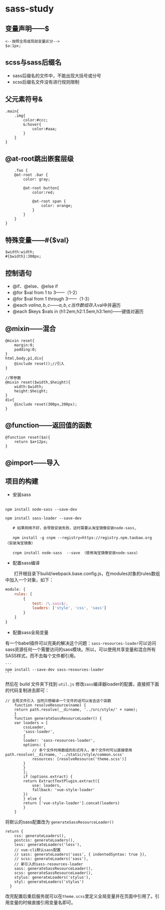 # sass-study

## 变量声明——$

    <--按照全局或局部变量区分-->
    $a:1px;

## scss与sass后缀名

* sass后缀名的文件中，不能出现大括号或分号
* scss后缀名文件没有进行规则限制

## 父元素符号&

    .main{
        .img{
            color:#ccc;
            &:hover{
                color:#aaa;
            }
        }
    }

## @at-root跳出嵌套层级

        .foo {
        @at-root .bar {
            color: gray;

            @at-root button{
                color:red;

                @at-root span {
                    color: orange;
                }
            }
        }
    }

## 特殊变量——#{$val}

    $width:width;
    #{$width}:300px;

## 控制语句

* @if、@else、@else if
* @for $val from 1 to 3——（1-2）
* @for $val from 1 through 3——（1-3）
* @each $val in a,b,c——a,b,c当作数组存入$val中并遍历
* @each $keys $vals in (h1:2em,h2:1.5em,h3:1em)——键值对遍历

## @mixin——混合

    @mixin reset{
        margin:0;
        padding:0;
    }
    html,body,p1,div{
        @include reset();//引入
    }

    //带参数
    @mixin reset($width,$height){
        width:$width;
        height:$height;
    }
    div{
        @include reset(300px,200px);
    }

## @function——返回值的函数

    @function reset($a){
        return $a+12px;
    }

## @import——导入

## 项目的构建

* 安装sass

```shell
　　
npm install node-sass --save-dev

npm install sass-loader --save-dev

　　# 如果网络不好，会导致安装失败，这时需要从淘宝镜像安装node-sass,

　　npm install -g cnpm --registry=https://registry.npm.taobao.org  （安装淘宝镜像）

　　cnpm install node-sass  --save （使用淘宝镜像安装node-sass）
```
 

* 配置sass编译

　　打开根目录下build/webpack.base.config.js，在modules对象的rules数组中加入一个对象，如下：

```js
module: {
    rules: [
        {
            test: /\.sass$/,
            loaders: ['style', 'css', 'sass']
        }
    ]
}
```

* 配置sass全局变量

有一个babel插件可以完美的解决这个问题：`sass-resources-loader`可以访问sass资源任何一个需要访问的sass模块。所以，可以使用共享变量和混合所有SASS样式，而不去每个文件都引用。

    ```
    npm install --save-dev sass-resources-loader
    ```
然后在 build 文件夹下找到 `util.js` 修改`sass`编译器loader的配置，直接把下面的代码复制进去即可：

```
// 全局文件引入 当然只想编译一个文件的话可以省去这个函数
    function resolveResource(name) {
    return path.resolve(__dirname, '../src/style/' + name);
    }
    function generateSassResourceLoader() {
    var loaders = [
        cssLoader,
        'sass-loader',
        {
        loader: 'sass-resources-loader',
        options: {
            // 多个文件时用数组的形式传入，单个文件时可以直接使用 path.resolve(__dirname, '../static/style/common.scss'
            resources: [resolveResource('theme.scss')]  
        }
        }
        ];
        if (options.extract) {
        return ExtractTextPlugin.extract({
            use: loaders,
            fallback: 'vue-style-loader'
        })
        } else {
        return ['vue-style-loader'].concat(loaders)
        }
    }
```

将默认的sass配置改为 `generateSassResourceLoader()`

```
return {
    css: generateLoaders(),
    postcss: generateLoaders(),
    less: generateLoaders('less'),
    // vue-cli默认sass配置
    // sass: generateLoaders('sass', { indentedSyntax: true }), 
    // scss: generateLoaders('sass'),
    // 新引入的sass-resources-loader
    sass: generateSassResourceLoader(),
    scss: generateSassResourceLoader(),
    stylus: generateLoaders('stylus'),
    styl: generateLoaders('stylus')
  }
```
改完配置后重启服务就可以在`theme.scss`里定义全局变量并在页面中引用了。引用变量的时候直接引用变量名即可。